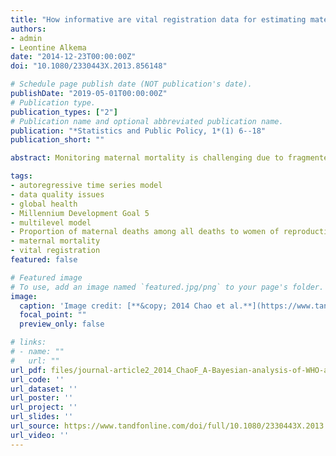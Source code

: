 ```yaml
---
title: "How informative are vital registration data for estimating maternal mortality? A Bayesian analysis of WHO adjustment data and parameters"
authors:
- admin
- Leontine Alkema
date: "2014-12-23T00:00:00Z"
doi: "10.1080/2330443X.2013.856148"

# Schedule page publish date (NOT publication's date).
publishDate: "2019-05-01T00:00:00Z"
# Publication type.
publication_types: ["2"]
# Publication name and optional abbreviated publication name.
publication: "*Statistics and Public Policy, 1*(1) 6--18"
publication_short: ""

abstract: Monitoring maternal mortality is challenging due to fragmented data of varying quality. The maternal mortality estimates published by the WHO in 2012 included data adjustment parameters to account for these data quality issues, but there was a discrepancy between the WHO assumption about, and the observed variability in, misclassification errors in vital registration (VR) observations. We developed a Bayesian hierarchical time series model to estimate the extent of VR misclassification errors and to provide a plausible assessment of the uncertainty associated with VR observations for countries with and without external information on VR adjustment parameters. The resulting Bayesian distribution for VR adjustments was more comparable to the observed biases than the WHO expert distribution and the model allows for estimation of VR adjustment values for any period of interest for countries with partial information on such adjustments. We also illustrated that a fully Bayesian modeling approach for estimating maternal mortality can provide more data-driven insights into maternal mortality estimates and data adjustment parameters. However, given the paucity of, and the issues with, maternal mortality data, validation of modeling assumptions and findings is challenging; more data collection and research on measuring maternal mortality and assessing data quality issues are needed.

tags:
- autoregressive time series model
- data quality issues
- global health
- Millennium Development Goal 5
- multilevel model
- Proportion of maternal deaths among all deaths to women of reproductive ages (PM)
- maternal mortality
- vital registration
featured: false

# Featured image
# To use, add an image named `featured.jpg/png` to your page's folder. 
image:
  caption: 'Image credit: [**&copy; 2014 Chao et al.**](https://www.tandfonline.com/doi/full/10.1080/2330443X.2013.856148)'
  focal_point: ""
  preview_only: false

# links:
# - name: ""
#   url: ""
url_pdf: files/journal-article2_2014_ChaoF_A-Bayesian-analysis-of-WHO-adjustment-data-and-parameters.pdf
url_code: ''
url_dataset: ''
url_poster: ''
url_project: ''
url_slides: ''
url_source: https://www.tandfonline.com/doi/full/10.1080/2330443X.2013.856148
url_video: ''
---
```

